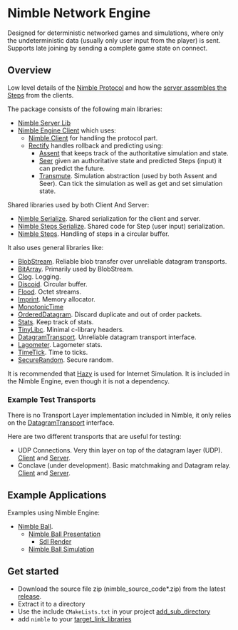 # Nimble Network Engine

Designed for deterministic networked games and simulations, where only the undeterministic data (usually only user input from the player) is sent.
Supports late joining by sending a complete game state on connect.

## Overview

Low level details of the [Nimble Protocol](https://github.com/piot/nimble-serialize-c/blob/main/docs/index.adoc) and how the
[server assembles the Steps](https://github.com/piot/nimble-server-lib/blob/main/docs/index.adoc) from the clients.

The package consists of the following main libraries:

* [Nimble Server Lib](https://github.com/piot/nimble-server-lib)
* [Nimble Engine Client](https://github.com/piot/nimble-engine-client)  which uses:
  * [Nimble Client](https://github.com/piot/nimble-client-c) for handling the protocol part.
  * [Rectify](https://github.com/piot/rectify-c) handles rollback and predicting using:
    * [Assent](https://github.com/piot/assent-c) that keeps track of the authoritative simulation and state.
    * [Seer](https://github.com/piot/seer-c) given an authoritative state and predicted Steps (input) it can predict the future.
    * [Transmute](https://github.com/piot/transmute-c). Simulation abstraction (used by both Assent and Seer).
        Can tick the simulation as well as get and set simulation state.

Shared libraries used by both Client And Server:

* [Nimble Serialize](https://github.com/piot/nimble-serialize-c). Shared serialization for the client and server.
* [Nimble Steps Serialize](https://github.com/piot/nimble-steps-serialize-c). Shared code for Step (user input) serialization.
* [Nimble Steps](https://github.com/piot/nimble-steps-c). Handling of steps in a circular buffer.

It also uses general libraries like:

* [BlobStream](https://github.com/piot/blob-stream). Reliable blob transfer over unreliable datagram transports.
* [BitArray](https://github.com/piot/bit-array). Primarily used by BlobStream.
* [Clog](https://github.com/piot/clog). Logging.
* [Discoid](https://github.com/piot/discoid-c). Circular buffer.
* [Flood](https://github.com/piot/flood-c). Octet streams.
* [Imprint](https://github.com/piot/imprint). Memory allocator.
* [MonotonicTime](https://github.com/piot/monotonic-time-c)
* [OrderedDatagram](https://github.com/piot/ordered-datagram-c). Discard duplicate and out of order packets.
* [Stats](https://github.com/piot/stats-c). Keep track of stats.
* [TinyLibc](https://github.com/piot/tiny-libc). Minimal c-library headers.
* [DatagramTransport](https://github.com/piot/datagram-transport-c). Unreliable datagram transport interface.
* [Lagometer](https://github.com/piot/lagometer-c). Lagometer stats.
* [TimeTick](https://github.com/piot/time-tick-c). Time to ticks.
* [SecureRandom](https://github.com/piot/secure-random-c). Secure random.

It is recommended that [Hazy](https://github.com/piot/hazy-c) is used for Internet Simulation.
It is included in the Nimble Engine, even though it is not a dependency.

### Example Test Transports

There is no Transport Layer implementation included in Nimble, it only relies on the
[DatagramTransport](https://github.com/piot/datagram-transport-c) interface.

Here are two different transports that are useful for testing:

* UDP Connections. Very thin layer on top of the datagram layer (UDP).
  [Client](https://github.com/piot/udp-connections-client-c) and [Server](https://github.com/piot/udp-server-connections).
* Conclave (under development). Basic matchmaking and Datagram relay.
  [Client](https://github.com/piot/conclave-client-c) and [Server](https://github.com/piot/conclave-server-lib).

## Example Applications

Examples using Nimble Engine:

* [Nimble Ball](https://github.com/piot/nimble-ball).
  * [Nimble Ball Presentation](https://github.com/piot/nimble-ball-presentation)
    * [Sdl Render](https://github.com/piot/sdl-render)
  * [Nimble Ball Simulation](https://github.com/piot/nimble-ball-simulation)

## Get started

* Download the source file zip (nimble_source_code*.zip) from the latest [release](https://github.com/piot/nimble/releases).
* Extract it to a directory
* Use the include `CMakeLists.txt` in your project [add_sub_directory](https://cmake.org/cmake/help/latest/command/add_subdirectory.html)
* add `nimble` to your [target_link_libraries](https://cmake.org/cmake/help/latest/command/target_link_libraries.html)
